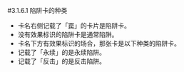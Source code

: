 #3.1.6.1        陷阱卡的种类
* 卡名右侧记载了「罠」的卡片是陷阱卡。
* 没有效果标识的陷阱卡是通常陷阱。
* 卡名下方有效果标识的场合，那张卡是以下种类的陷阱卡。
* 记载了「永续」的是永续陷阱。
* 记载了「反击」的是反击陷阱。
